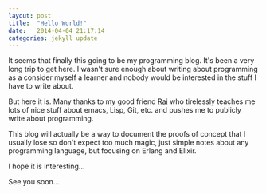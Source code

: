 ```yaml
---
layout: post
title:  "Hello World!"
date:   2014-04-04 21:17:14
categories: jekyll update
---
```


It seems that finally this going to be my programming blog. It's been a very long trip to get here. I wasn't
sure enough about writing about programming as a consider myself a learner and nobody would be interested
in the stuff I have to write about.

But here it is. Many thanks to my good friend [Rai][Rai] who tirelessly
teaches me lots of nice stuff about emacs, Lisp, Git, etc. and pushes me to publicly write about programming.

This blog will actually be a way to document the proofs of concept that I usually lose so don't expect
too much magic, just simple notes about any programming language, but focusing on Erlang and Elixir.

I hope it is interesting...

See you soon...

[Rai]: http://puntoblogspot.blogspot.com.es
